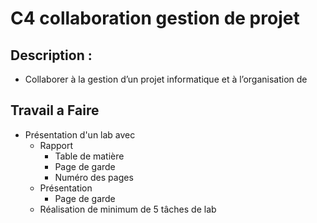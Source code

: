 # C4 collaboration gestion de projet

## 	Description :

 -  Collaborer à la gestion d’un projet informatique et à l’organisation de


## Travail a Faire 

- Présentation d'un lab avec 
  - Rapport
    - Table de matière
    - Page de garde
    - Numéro des pages
  - Présentation
    - Page de garde
  - Réalisation de minimum de 5 tâches de lab
